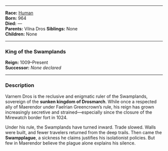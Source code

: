 
---

**Race:** [Human](Human.md)  
**Born:** 964  
**Died:** —  
**Parents:** Vilna Dros
**Siblings:** None  
**Children:** None

---

### **King of the Swamplands**

**Reign:** 1009–Present  
**Successor:** _None declared_

---

### **Description**

Varnem Dros is the reclusive and enigmatic ruler of the Swamplands, sovereign of the **sunken kingdom of Drosmarch**. While once a respected ally of Maerendor under Faelrian Greencrown’s rule, his reign has grown increasingly secretive and strained—especially since the closure of the Mirewatch border fort in 1024.

Under his rule, the Swamplands have turned inward. Trade slowed. Walls were built, and fewer travelers returned from the deep trails. Then came the **Swampplague**, a sickness he claims justifies his isolationist policies. But few in Maerendor believe the plague alone explains his silence.